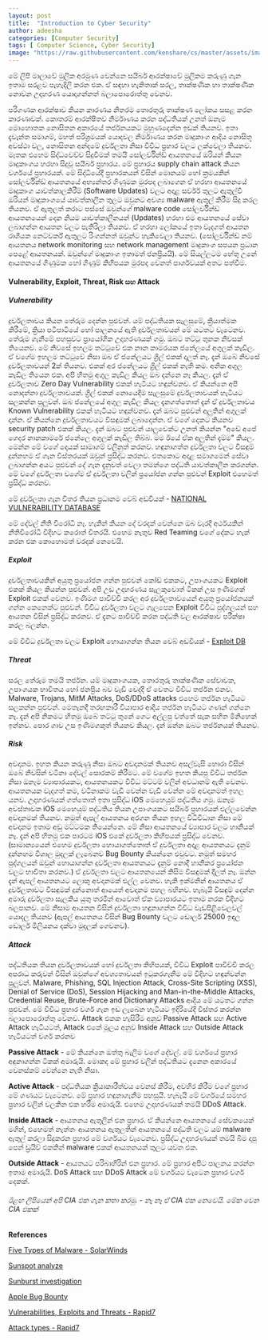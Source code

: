 ```yaml
---
layout: post
title:  "Introduction to Cyber Security"
author: adeesha
categories: [Computer Security]
tags: [ Computer Science, Cyber Security]
image: "https://raw.githubusercontent.com/kenshare/cs/master/assets/images/posts/ajp/cov/cybersec.jpg"
---
```


මේ ලිපි මාලාවේ මුලික අරමුණ වෙන්නෙ සයිබර් ආරක්ෂාවේ මුලිකම කරුණු ගැන ඉතාම සරළව පැහැදිලි කරන එක. ඒ සඳහා හැකිතාක් සරල, තාක්ෂණික හා තාක්ෂණික නොවන උදාහරණ යොදාගන්නත් බලාපොරොත්තු වෙනව.

පරිගණක ආරක්ෂාව කියන කාරණය නිතරම තොරතුරු තාක්ෂණ ලෝකය සසළ කරන කාරණාවක්. කොතරම් ආරක්ෂිතව නිර්මාණය කරන පද්ධතියක් උනත් ඔනෑම මොහොතක නොසිතන අකාරයේ තර්ජනයකට මුහුණදෙන්න ඉඩක් තියනව. ඉතා දැවැන්ත සමාගම්, මහත් පරිශ්‍රමයක් යොදවල නිර්මාණය කරන මෘදුකාංග ආදිය නොසිතූ අවස්ථා වල, නොසිතන අන්දමේ දුර්වලතා නිසා විවිධ ප්‍රහාර වලට ලක්වෙලා තියනව. මෑතක එහෙම සිද්ධවෙච්ච සිදුවීමක් තමයි සෝලර්වින්ඩ් ආයතනයේ ඔරියන් කියන මෘදුකාංගය හරහා සිදුවූ සයිබර් ප්‍රහාරය. මේ ප්‍රහාරය supply chain attack කියන වර්ගයේ ප්‍රහාරයක්. මේ සිද්ධියේදී ප්‍රහාරකයන් විසින් මොනයම් හෝ ක්‍රමයකින් සෝලර්වින්ඩ් ආයතනයේ අභ්‍යන්තර ගිණුමක මුරපද ලබාගෙන ඒ හරහා ආයතනයේ මෘදුකාංග යාවත්කාලකිරීම් (Software Updates) වලට අදාළ සර්වර් තුලට ඇතුල්වී ඔරියන් මෘදුකාංගයේ යාවත්කාලීන තුලට ඔවුනට අවශ්‍ය malware ඇතුල් කිරීම සිදු කරල තියනව. ඒ ඇතුලත් කරාට පස්සේ ඔවුන්ගේ malware code සෝලර්වින්ඩ් ආයතනයෙන් දෙන නියම යාවත්කාලීනයන් (Updates) හරහා එම ආයතනයේ සේවා ලබාගන්න ආයතන වලට පැතිරිලා තියනව. ඒ හරහා ලෝකයේ ඉතා වැදගත් ආයතන රාශියක නෙට්වර්ක් ඇතුලට රිංගන්නත් ඔවුන්ට හැකිවෙලා තියනව. (සෝලර්වින්ඩ් නම් ආයතනය network monitoring සහ network management මෘදුකාංග සපයන ප්‍රධාන පෙළේ ආයතනයක්. ඔවුන්ගේ මෘදුකාංග ඉතාමත් ජනප්‍රියයි). මේ සියල්ලටම හේතු උනේ ආයතනයේ ගිණුමක හෝ ගිණුම් කිහිපයක මුරපද වෙනත් පාර්ශවයක් අතට පත්වීම.

#### **Vulnerability, Exploit, Threat, Risk සහ Attack**

##### Vulnerability

දුර්වලතාවය කියන තේරුම දෙන්න පුළුවන්. යම් පද්ධතියක සැලසුමේ, ක්‍රියාත්මක කිරීමේ, ක්‍රියා පටිපාටියේ හෝ පාලනයේ ඇති දුර්වලතාවයන් මේ යටතට වැටෙනව. තේරුම ගැනීමේ පහසුවට ප්‍රායෝගික උදාහරණයක් ගමු. ඔබට තට්ටු තුනක නිවසක් තියෙනව. මේ නිවසේ ඉහලම තට්ටුවේ එක නාන කාමරයක ජනේලයේ අගුලක් කැඩිල. ඒ වගේම ඉහලම තට්ටුවේ නිසා ඔබ ඒ ජනේලයට ග්‍රිල් එකක් දාලත් නෑ. දැන් ඔබේ නිවසේ දුර්වලතාවයන් 2ක් තියනව. එකක් අර ජනේලයට ග්‍රිල් එකක් නැති කම. අනික අගුල කැඩිල තියෙන එක. අපි හිතමු අගුල කැඩිල කියල ඔබ දන්නෙ නෑ කියල. දැන් ඒ දුර්වලතාව Zero Day Vulnerability එකක් හැටියට හඳුන්වනව. ඒ කියන්නෙ අපි නොදන්නා දුර්වලතාවයක්. ග්‍රිල් එකක් නොයෙදීම සැලසුමේ දුර්වලතාවයක් හැටියට සලකන්න පුලුවන්. ඔබ ජනේලයේ අගුල කැඩිල කියල දැනගත්තොත් දැන් ඒ දුර්වලතාවය Known Vulnerability එකක් හැටියට හඳුන්වනව. දැන් ඔබට පුළුවන් අලුතින් අගුලක් දාන්න. ඒ කියන්නෙ දුර්වලතාවයට විසඳුමක් ලබාදෙන්න. ඒ වගේ දෙකට කියනව security patch එකක් කියල. දැන් ඔබට පුළුවන් යාලුවෙක්ට උනත් කියන්න "අඩේ අපේ ගෙදර නානකාමරේ ජනේලෙ අගුලක් කැඩිල තිබ්බ. මම ඊයේ ඒක අලුතින් දැම්ම" කියල. මෙන්න මේ වගේ දෙයක් සාමාගම් වලිනුත් කරනව. හඳුනාගත්ත දුර්වලතා වලට විසඳුම් දුන්නහම ඒ ගැන විස්තරයක් ඔවුන් ප්‍රසිද්ධ කරනව. එතකොට අදාළ සමාගමෙන් සේවා ලබාගන්න අයට පුළුවන් දේ ගැන දැනුවත් වෙලා තමන්ගෙ පද්ධති යාවත්කාලීන කරගන්න. මේ වගේ දුර්වලතා වගේම ඒ දුර්වලතා වලින් ප්‍රයෝජන ගන්න පුළුවන් Exploit එහෙමත් ප්‍රසිද්ධ කරනව.

මේ දුර්වලතා ගැන විතර තියන ප්‍රධානම වෙබ් අඩවියක් - [NATIONAL VULNERABILITY DATABASE](https://nvd.nist.gov/vuln/full-listing)

මේ දේවල් නීති විරෝධී නෑ. හැකින් කියන දේ වරදක් වෙන්නෙ ඔබ වැරදි අර්ථයකින් නීතිවිරෝධී විදිහට කරොත් විතරයි. එහෙම නැතුව Red Teaming වගේ දේකට හැක් කරන එක කොහොමත් වරදක් නෙවෙයි.

##### Exploit

දුර්වලතාවයකින් අයුතු ප්‍රයෝජන ගන්න පුළුවන් කෝඩ් එකකට, උපාංගයකට Exploit එකක් කියල කියන්න පුළුවන්. අපි උඩ උදාහරණය සැලකුවොත් ටිකක් උස ඉණිමගක් Exploit එකක් වෙනව. ඉණිමග පාවිච්චි කරල අර දුර්වලතාවයෙන් අයුතු ප්‍රයෝජනයක් ගන්න කෙනෙක්ට පුළුවන්. විවිධ දුර්වලතා වලට ගැලපෙන Exploit විවිධ පුද්ගලයන් සහ ආයතන විසින් ප්‍රසිද්ධ කරනව. ඒ දැනට පාවිච්චි කරන පද්ධති වල ආරක්ෂාව පරීක්ෂා කරල බලන්න.

මේ විවිධ දුර්වලතා වලට Exploit හොයාගන්න තියන වෙබ් අඩවියක් - [Exploit DB](https://www.exploit-db.com/) 

##### Threat

සරල තේරුම තමයි තර්ජන. යම් මෘදුකාංගයක, තොරතුරු තාක්ෂණික සේවාවක, උපාංගයක භාවිතය හෝ ජනප්‍රිය බව වැඩි වෙද්දී ඒ වෙතට විවිධ තර්ජන එනව. Malware, Trojans, MitM Attacks, DoS/DDoS attacks එහෙම තර්ජන හැටියට සලකන්න පුළුවන්. මෙතැනදී තරඟකාරී වියාපාර ආදිය තර්ජන හැටියට ගණන් ගන්නෙ නෑ. දැන් අපි නිකමට හිතමු ඔබේ තට්ටු තුනේ ගෙට අල්ලපු වත්තේ සැක සහිත මිනිහෙක් ඉන්නව. පොර ගාව උස ඉණිමගකුත් තියනව කියල. දැන් ඔන්න ඔබට තර්ජනයක් තියනව.

##### Risk

අවදානම. ඉහත කියන කරුණු නිසා ඔබට අවදානමක් තියනව අසල්වැසි හොරා විසින් ඔබේ නිවසින් වටිනා දේවල් සොරකම් කිරීමට. මේ වගේම ඉහත කියපු විවිධ තර්ජන නිසා ඔනෑම ව්‍යාපාරයකට, ආයතනයකට විවිධ මට්ටම් වලින් අවධානම් ඇති වෙනව. ආයතනයක වැදගත් කම, වටිනාකම වැඩි වෙන්න වැඩි වෙන්න මේ අවදානමත් ඉහල යනව. උදාහරණයක් ගත්තොත් ඉතා ප්‍රසිද්ධ iOS මෙහෙයුම් පද්ධතිය ගමු. ඔනෑම අවස්තාවක iOS මෙහෙයුම් පද්ධතිය තියන උපාංගයකට සයිබර් ප්‍රහාරයක් එල්ලවෙන්න අවදානමක් තියනව. නමුත් ඇපල් ආයතනය අරගන තියන ඉහල විධිවිධාන නිසා මේ අවදානම ඉතාම අඩු මට්ටමක තියෙන්නෙ. මේ නිසා ආයතනයේ ව්‍යාපාර වලට හානියක් නෑ. දැන් අපි හිතමු එක පාරටම iOS එකේ දුර්වලතා කිහිපයක් ප්‍රසිද්ධ වෙනව. (සාමාන්‍යයෙන් එහෙම දුර්වලතා හොයාගත්තොත් ඒ දුර්වලතා අදාළ ආයතනයට දැනුම් දුන්නහම විශාල මුදලක් ලැබෙනව Bug Bounty කියන්නෙ එවුවට. නමුත් සමහර පුද්ගලයන් ඔවුන් හොයාගන්න දුර්වලතා ආයතනයට දැනුම් නොදී හානිකර ප්‍රයෝජන වලට භාවිතා කරනව.) ඒ දුර්වලතා වලට ආයතනයෙන් කිසිම විසඳුමක් දීලත් නෑ. ඔන්න දැන් ඇපල් ආයතනයට ලොකු අවදානමක් එල්ල වෙනව. හැකි ඉක්මනින් ආයතනය ඒ දුර්වලතාවට විසඳුමක් දුන්නොත් ආයෙත් අවදානම පහල බහිනව. හැබැයි විසඳුම් දෙන්න අමාරු දුර්වලතා සැලකිය යුතු තරමින් ආවොත් ඒක ව්‍යාපාරයට ඉතාම නරක විදිහට බලපානව. මේ නිසාම ආයතන විසින් දුර්වලතා හඳුනාගන්න විවිධ වැඩපිළිවෙලවල් යොදල තියනව (ඇපල් ආයතනය විසින් Bug Bounty වලට ඩොලර් 25000 ඉඳල ඩොලර් මිලියනය දක්වා මුදලක් ගෙවනව).

##### Attack

පද්ධතියක තියන දුර්වලතාවයක් හෝ දුර්වලතා කිහිපයක්, විවිධ Exploit පාවිච්චි කරල අපරාධ කරුවන් විසින් ඔවුන්ගේ අවශ්‍යතාවයන් ඉටුකරගැනීම මේ විදිහට හඳුන්වන්න පුලුවන්. Malware, Phishing, SQL Injection Attack, Cross-Site Scripting (XSS), Denial of Service (DoS), Session Hijacking and Man-in-the-Middle Attacks, Credential Reuse, Brute-Force and Dictionary Attacks ආදිය මේ යටතට ගන්න පුළුවන්. මේ විවිධ ප්‍රහාර වර්ග ගැන ඉඩ ලැබෙන හැටියට ඉදිරියේදී විස්තර කරන්න බලාපොරොත්තු වෙනව. Attack එකක හැසිරීම අනුව Passive Attack සහ Active Attack හැටියටත්, Attack එකේ මූලය අනුව Inside Attack සහ Outside Attack හැටියටත් වර්ග කරනව

 **Passive Attack** - මේ කියන්නෙ ඔත්තු බැලීම වගේ දේවල්. මේ වර්ගයේ ප්‍රහාර අඳුනාගන්න ටිකක් අමාරුයි. මොකද මේ ප්‍රහාර වලින් පද්ධතියට දැනෙන අකාරයේ වෙනස්කම් වෙන්නෙ නැති නිසා.

**Active Attack** - පද්ධතියක ක්‍රියාකාරීත්වය වෙනස් කිරීම, අවහිර කිරීම වගේ ප්‍රහාර මේ ගණයට වැටෙනව. මේ ප්‍රහාර හඳුනාගැනීම පහසුයි. හැබැයි මේ වර්ගයේ සමහර ප්‍රහාර වලින් වලකින එක හරිම අමාරුයි. එහෙම උදාහරණයක් තමයි DDoS Attack.

**Inside Attack** - ආයතනය ඇතුලින් එන ප්‍රහාර. ඒ කියන්නෙ ආයතනයේ සේවකයෙක් මගින්, එහෙමත් නැත්තං ආයතනය ඇතුලතින් ආයතනයේ පද්ධති වලට යම් malware ඇතුල් කරලා සිදුකරන ප්‍රහාර මේ වර්ගයට වැටෙනව. ප්‍රසිද්ධ උදාහරණයක් තමයි බිම දාපු පෙන් ඩ්‍රයිව් එකකින් malware එකක් ආයතනයක් තුලට යවන එක.

**Outside Attack** - ආයතයට පරිබාහිරින් එන ප්‍රහාර. මේ ප්‍රහාර අපිට පාලනය කරන්න ඉතාම අමාරුයි. DoS Attack සහ DDoS Attack මේ වර්ගයට වැටෙන ප්‍රහාර වර්ග දෙකක්.

###### ඊළඟ ලිපියෙන් අපි CIA එක ගැන කතා කරමු. - නෑ නෑ ඒ CIA එක නෙවෙයි. මේක වෙන CIA එකක්

**References**

[Five Types of Malware - SolarWinds](https://www.blumira.com/anatomy-of-the-solarwinds-attack-five-types-of-malware/)

[Sunspot analyze](https://www.crowdstrike.com/blog/sunspot-malware-technical-analysis/)

[Sunburst investigation](https://orangematter.solarwinds.com/2021/01/11/new-findings-from-our-investigation-of-sunburst/)

[Apple Bug Bounty](https://developer.apple.com/security-bounty/payouts/)

[Vulnerabilities, Exploits and Threats - Rapid7](https://www.rapid7.com/fundamentals/vulnerabilities-exploits-threats/)

[Attack types - Rapid7](https://www.rapid7.com/fundamentals/types-of-attacks/)